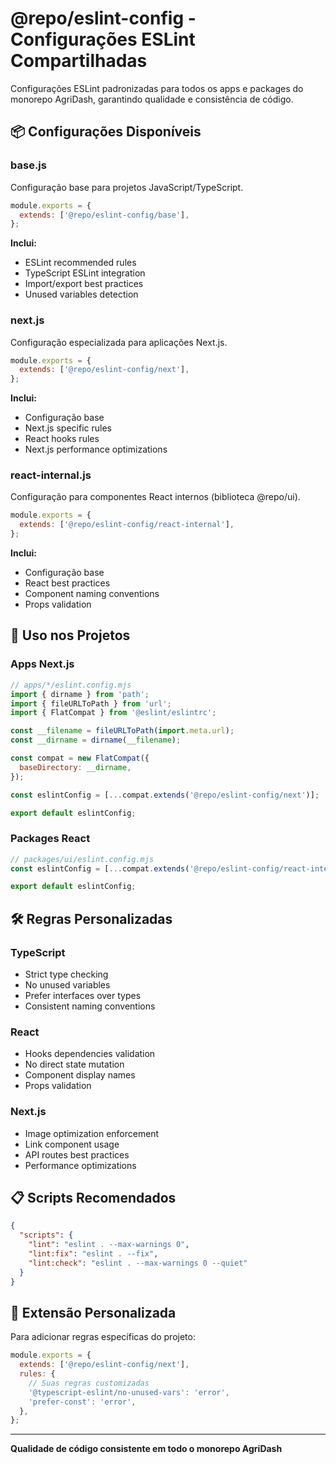 # @repo/eslint-config - Configurações ESLint Compartilhadas

Configurações ESLint padronizadas para todos os apps e packages do monorepo AgriDash, garantindo qualidade e consistência de código.

## 📦 Configurações Disponíveis

### base.js

Configuração base para projetos JavaScript/TypeScript.

```javascript
module.exports = {
  extends: ['@repo/eslint-config/base'],
};
```

**Inclui:**

- ESLint recommended rules
- TypeScript ESLint integration
- Import/export best practices
- Unused variables detection

### next.js

Configuração especializada para aplicações Next.js.

```javascript
module.exports = {
  extends: ['@repo/eslint-config/next'],
};
```

**Inclui:**

- Configuração base
- Next.js specific rules
- React hooks rules
- Next.js performance optimizations

### react-internal.js

Configuração para componentes React internos (biblioteca @repo/ui).

```javascript
module.exports = {
  extends: ['@repo/eslint-config/react-internal'],
};
```

**Inclui:**

- Configuração base
- React best practices
- Component naming conventions
- Props validation

## 🔧 Uso nos Projetos

### Apps Next.js

```javascript
// apps/*/eslint.config.mjs
import { dirname } from 'path';
import { fileURLToPath } from 'url';
import { FlatCompat } from '@eslint/eslintrc';

const __filename = fileURLToPath(import.meta.url);
const __dirname = dirname(__filename);

const compat = new FlatCompat({
  baseDirectory: __dirname,
});

const eslintConfig = [...compat.extends('@repo/eslint-config/next')];

export default eslintConfig;
```

### Packages React

```javascript
// packages/ui/eslint.config.mjs
const eslintConfig = [...compat.extends('@repo/eslint-config/react-internal')];

export default eslintConfig;
```

## 🛠️ Regras Personalizadas

### TypeScript

- Strict type checking
- No unused variables
- Prefer interfaces over types
- Consistent naming conventions

### React

- Hooks dependencies validation
- No direct state mutation
- Component display names
- Props validation

### Next.js

- Image optimization enforcement
- Link component usage
- API routes best practices
- Performance optimizations

## 📋 Scripts Recomendados

```json
{
  "scripts": {
    "lint": "eslint . --max-warnings 0",
    "lint:fix": "eslint . --fix",
    "lint:check": "eslint . --max-warnings 0 --quiet"
  }
}
```

## 🚀 Extensão Personalizada

Para adicionar regras específicas do projeto:

```javascript
module.exports = {
  extends: ['@repo/eslint-config/next'],
  rules: {
    // Suas regras customizadas
    '@typescript-eslint/no-unused-vars': 'error',
    'prefer-const': 'error',
  },
};
```

---

**Qualidade de código consistente em todo o monorepo AgriDash**
